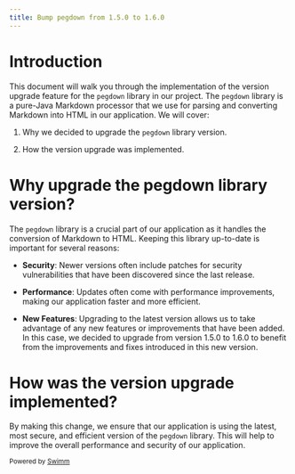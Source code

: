 ```yaml
---
title: Bump pegdown from 1.5.0 to 1.6.0
---
```

# Introduction

This document will walk you through the implementation of the version upgrade feature for the `pegdown` library in our project. The `pegdown` library is a pure-Java Markdown processor that we use for parsing and converting Markdown into HTML in our application. We will cover:

1. Why we decided to upgrade the `pegdown` library version.

2. How the version upgrade was implemented.

# Why upgrade the pegdown library version?

The `pegdown` library is a crucial part of our application as it handles the conversion of Markdown to HTML. Keeping this library up-to-date is important for several reasons:

- **Security**: Newer versions often include patches for security vulnerabilities that have been discovered since the last release.

- **Performance**: Updates often come with performance improvements, making our application faster and more efficient.

- **New Features**: Upgrading to the latest version allows us to take advantage of any new features or improvements that have been added. In this case, we decided to upgrade from version 1.5.0 to 1.6.0 to benefit from the improvements and fixes introduced in this new version.

# How was the version upgrade implemented?

By making this change, we ensure that our application is using the latest, most secure, and efficient version of the `pegdown` library. This will help to improve the overall performance and security of our application.

<SwmMeta version="3.0.0" repo-id="Z2l0aHViJTNBJTNBZGRvLWNhbGMlM0ElM0F0cnV0aGVuY29kZQ=="><sup>Powered by [Swimm](https://app.swimm.io/)</sup></SwmMeta>
